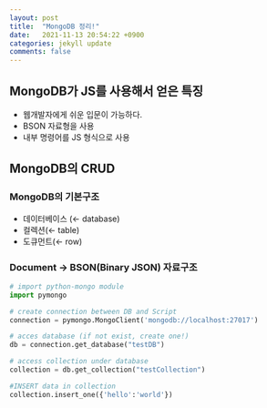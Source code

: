 ```yaml
---
layout: post
title:  "MongoDB 정리!"
date:   2021-11-13 20:54:22 +0900
categories: jekyll update
comments: false
---
```

## MongoDB가 JS를 사용해서 얻은 특징
- 웹개발자에게 쉬운 입문이 가능하다.
- BSON 자료형을 사용
- 내부 명령어를 JS 형식으로 사용

## MongoDB의 CRUD

### MongoDB의 기본구조

- 데이터베이스 (← database)
- 컬렉션(← table)
- 도큐먼트(← row)

### Document → BSON(Binary JSON) 자료구조

```python
# import python-mongo module
import pymongo

# create connection between DB and Script
connection = pymongo.MongoClient('mongodb://localhost:27017')

# acces database (if not exist, create one!)
db = connection.get_database("testDB")

# access collection under database
collection = db.get_collection("testCollection")

#INSERT data in collection
collection.insert_one({'hello':'world'})
```
